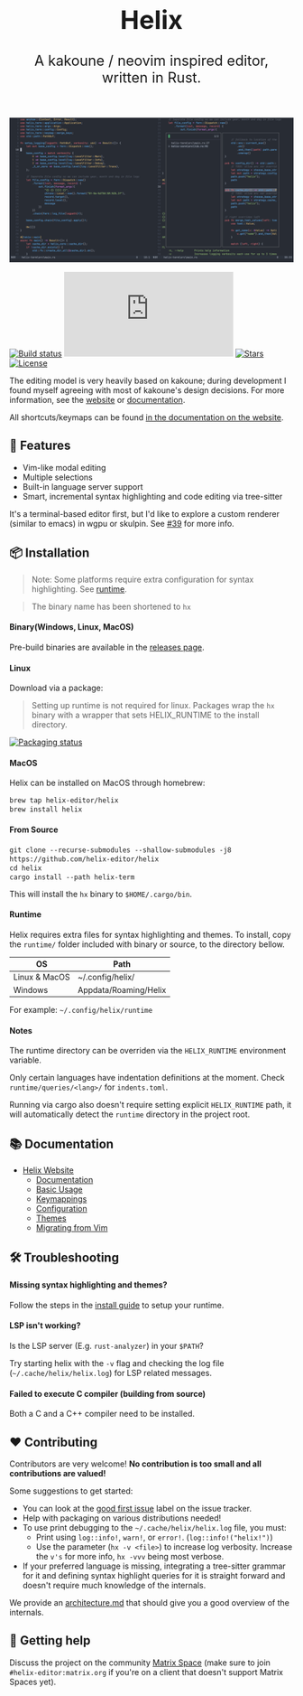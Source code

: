 <h1 align="center" style="font-size: 45px"> Helix </h1>
<p align="center" style="font-size: 25px">A kakoune / neovim inspired editor, written in Rust. </p>
</br>

![Screenshot](./screenshot.png)
<!-- TODO Retake screenshots and make them the same size :/ -->
<!-- maybe a different theme to show off? -->
<!-- nice font too -->

[![Build status](https://github.com/helix-editor/helix/actions/workflows/build.yml/badge.svg)](https://github.com/helix-editor/helix/actions)
[![Matrix](https://img.shields.io/matrix/helix-community:matrix.org)](https://img.shields.io/matrix/helix-community:matrix.org)
[![Stars](https://img.shields.io/github/stars/helix-editor/helix?color=bright%20green)](https://github.com/helix-editor/helix/stargazers)
[![License](https://img.shields.io/github/license/helix-editor/helix)](./LICENSE)

<!-- Link Website and documentation here?-->

The editing model is very heavily based on kakoune; during development I found
myself agreeing with most of kakoune's design decisions. For more information, see the [website](https://helix-editor.com) or
[documentation](https://docs.helix-editor.com/).

All shortcuts/keymaps can be found [in the documentation on the website](https://docs.helix-editor.com/keymap.html).

## 🎁 Features

- Vim-like modal editing
- Multiple selections
- Built-in language server support
- Smart, incremental syntax highlighting and code editing via tree-sitter

It's a terminal-based editor first, but I'd like to explore a custom renderer
(similar to emacs) in wgpu or skulpin. See [#39](https://github.com/helix-editor/helix/issues/39) for more info.

## 📦 Installation 
> Note: Some platforms require extra configuration for syntax highlighting. See [runtime](#runtime).

> The binary name has been shortened to `hx`

#### Binary(Windows, Linux, MacOS)
Pre-build binaries are available in the [releases page](https://github.com/helix-editor/helix/releases).

#### Linux
Download via a package:
> Setting up runtime is not required for linux. Packages wrap the `hx` binary with a
> wrapper that sets HELIX_RUNTIME to the install directory.

[![Packaging status](https://repology.org/badge/vertical-allrepos/helix.svg)](https://repology.org/project/helix/versions)

#### MacOS
Helix can be installed on MacOS through homebrew:
```
brew tap helix-editor/helix
brew install helix
```

#### From Source 

```
git clone --recurse-submodules --shallow-submodules -j8 https://github.com/helix-editor/helix
cd helix
cargo install --path helix-term
```

This will install the `hx` binary to `$HOME/.cargo/bin`.

<!-- TODO make sure the anchor links work here--->
#### Runtime
Helix requires extra files for syntax highlighting and themes. To install, copy the `runtime/` folder included with binary or source, to the directory bellow.

| OS | Path |
| ---| --- |
| Linux & MacOS | ~/.config/helix/ |
| Windows | Appdata/Roaming/Helix |

For example: `~/.config/helix/runtime`

#### Notes
The runtime directory can be overriden via the `HELIX_RUNTIME` environment variable.

Only certain languages have indentation definitions at the moment. Check
`runtime/queries/<lang>/` for `indents.toml`.

Running via cargo also doesn't require setting explicit `HELIX_RUNTIME` path, it will automatically
detect the `runtime` directory in the project root.

## 📚 Documentation
* [Helix Website](https://helix-editor.com/)
  * [Documentation](https://docs.helix-editor.com/)
  * [Basic Usage](https://docs.helix-editor.com/usage.html)
  * [Keymappings](https://docs.helix-editor.com/keymap.html)
  * [Configuration](https://docs.helix-editor.com/configuration.html)
  * [Themes](https://docs.helix-editor.com/themes.html)
  * [Migrating from Vim](https://docs.helix-editor.com/from-vim.html)

## 🛠️ Troubleshooting

#### Missing syntax highlighting and themes?

Follow the steps in the [install guide](#runtime) to setup your runtime.

#### LSP isn't working?

Is the LSP server (E.g. `rust-analyzer`) in your `$PATH`?

Try starting helix with the `-v` flag and checking the log file (`~/.cache/helix/helix.log`) for LSP related messages.

#### Failed to execute C compiler (building from source)

Both a C and a C++ compiler need to be installed.

 
## ❤️ Contributing ️

Contributors are very welcome! **No contribution is too small and all contributions are valued!**

Some suggestions to get started:

- You can look at the [good first issue](https://github.com/helix-editor/helix/labels/E-easy) label on the issue tracker.
- Help with packaging on various distributions needed!
- To use print debugging to the `~/.cache/helix/helix.log` file, you must:
  * Print using `log::info!`, `warn!`, or `error!`. (`log::info!("helix!")`)
  * Use the parameter (`hx -v <file>`) to increase log verbosity. Increase the `v's` for more info, `hx -vvv` being most verbose.
- If your preferred language is missing, integrating a tree-sitter grammar for
    it and defining syntax highlight queries for it is straight forward and
    doesn't require much knowledge of the internals.

We provide an [architecture.md](./docs/architecture.md) that should give you
a good overview of the internals.

## 🙋 Getting help

Discuss the project on the community [Matrix Space](https://matrix.to/#/#helix-community:matrix.org) (make sure to join `#helix-editor:matrix.org` if you're on a client that doesn't support Matrix Spaces yet).
